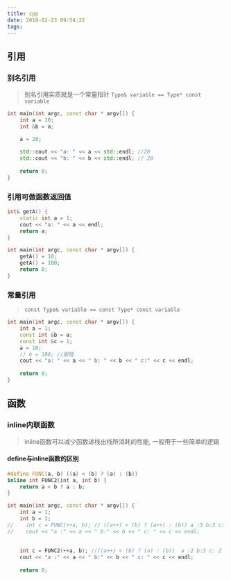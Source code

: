 ```yaml
---
title: cpp
date: 2018-02-23 09:54:22
tags: 
---
```

## 引用
### 别名引用
> 别名引用实质就是一个常量指针 `Type& variable == Type* const variable`

```cpp
int main(int argc, const char * argv[]) {
    int a = 10;
    int &b = a;

    a = 20;
    
    std::cout << "a: " << a << std::endl; //20
    std::cout << "b: " << b << std::endl; // 20
    
    return 0;
}

```

### 引用可做函数返回值
```cpp
int& getA() {
    static int a = 1;
    cout << "a: " << a << endl;
    return a;
}

int main(int argc, const char * argv[]) {
    getA() = 10;
    getA() = 100;
    return 0;
}
```

### 常量引用
> `const Type& variable == const Type* const variable`

```cpp
int main(int argc, const char * argv[]) {
    int a = 1;
    const int &b = a;
    const int &c = 1;
    a = 10;
    // b = 100; //报错
    cout << "a: " << a << " b: " << b << " c:" << c << endl;
    
    return 0;
}
```

## 函数
### inline内联函数
> inline函数可以减少函数进栈出栈所消耗的性能, 一般用于一些简单的逻辑

#### define与inline函数的区别
```cpp
#define FUNC(a, b) ((a) < (b) ? (a) : (b))
inline int FUNC2(int a, int b) {
    return a < b ? a : b;
}

int main(int argc, const char * argv[]) {
    int a = 1;
    int b = 3;
//    int c = FUNC(++a, b); // ((a++) < (b) ? (a++) : (b)) a :3 b:3 c: 3
//    cout << "a :" << a << " b:" << b << " c: " << c << endl;
    
    
    int c = FUNC2(++a, b); //((a++) < (b) ? (a) : (b))  a :2 b:3 c: 2
    cout << "a :" << a << " b:" << b << " c: " << c << endl;
    
    return 0;

```